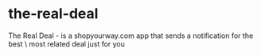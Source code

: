 the-real-deal
=============

The Real Deal - is a shopyourway.com app that sends a notification for the best \ most related deal just for you

